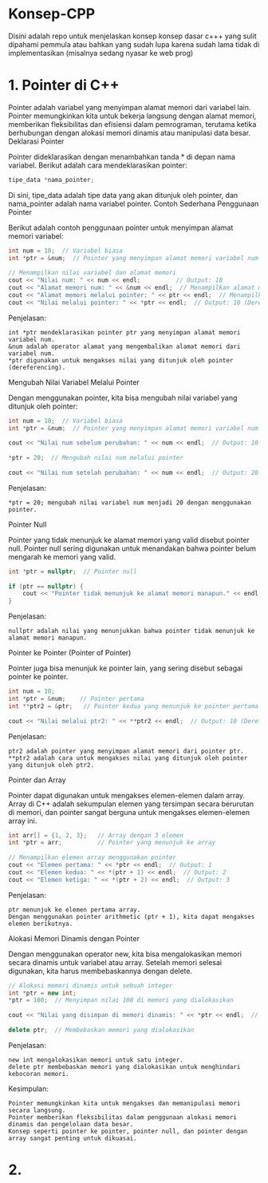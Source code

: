 # Konsep-CPP
Disini adalah repo untuk menjelaskan konsep konsep dasar c+++ yang sulit dipahami pemmula atau bahkan yang sudah lupa karena sudah lama tidak di implementasikan (misalnya sedang nyasar ke web prog)

# 1. Pointer di C++

Pointer adalah variabel yang menyimpan alamat memori dari variabel lain. Pointer memungkinkan kita untuk bekerja langsung dengan alamat memori, memberikan fleksibilitas dan efisiensi dalam pemrograman, terutama ketika berhubungan dengan alokasi memori dinamis atau manipulasi data besar.
Deklarasi Pointer

Pointer dideklarasikan dengan menambahkan tanda * di depan nama variabel. Berikut adalah cara mendeklarasikan pointer:

```cpp
tipe_data *nama_pointer;
```

Di sini, tipe_data adalah tipe data yang akan ditunjuk oleh pointer, dan nama_pointer adalah nama variabel pointer.
Contoh Sederhana Penggunaan Pointer

Berikut adalah contoh penggunaan pointer untuk menyimpan alamat memori variabel:


```cpp
int num = 10;  // Variabel biasa
int *ptr = &num;  // Pointer yang menyimpan alamat memori variabel num
    
// Menampilkan nilai variabel dan alamat memori
cout << "Nilai num: " << num << endl;          // Output: 10
cout << "Alamat memori num: " << &num << endl;  // Menampilkan alamat memori num
cout << "Alamat memori melalui pointer: " << ptr << endl;  // Menampilkan alamat memori melalui pointer
cout << "Nilai melalui pointer: " << *ptr << endl;  // Output: 10 (Dereferencing pointer)
```

Penjelasan:

    int *ptr mendeklarasikan pointer ptr yang menyimpan alamat memori variabel num.
    &num adalah operator alamat yang mengembalikan alamat memori dari variabel num.
    *ptr digunakan untuk mengakses nilai yang ditunjuk oleh pointer (dereferencing).

Mengubah Nilai Variabel Melalui Pointer

Dengan menggunakan pointer, kita bisa mengubah nilai variabel yang ditunjuk oleh pointer:


```cpp
int num = 10;  // Variabel biasa
int *ptr = &num;  // Pointer yang menyimpan alamat memori variabel num
    
cout << "Nilai num sebelum perubahan: " << num << endl;  // Output: 10
    
*ptr = 20;  // Mengubah nilai num melalui pointer
    
cout << "Nilai num setelah perubahan: " << num << endl;  // Output: 20
```

Penjelasan:

    *ptr = 20; mengubah nilai variabel num menjadi 20 dengan menggunakan pointer.

Pointer Null

Pointer yang tidak menunjuk ke alamat memori yang valid disebut pointer null. Pointer null sering digunakan untuk menandakan bahwa pointer belum mengarah ke memori yang valid.

```cpp
int *ptr = nullptr;  // Pointer null
    
if (ptr == nullptr) {
    cout << "Pointer tidak menunjuk ke alamat memori manapun." << endl;  // Output: Pointer tidak menunjuk ke alamat memori manapun.
}
```

Penjelasan:

    nullptr adalah nilai yang menunjukkan bahwa pointer tidak menunjuk ke alamat memori manapun.

Pointer ke Pointer (Pointer of Pointer)

Pointer juga bisa menunjuk ke pointer lain, yang sering disebut sebagai pointer ke pointer.


```cpp
int num = 10;
int *ptr = &num;    // Pointer pertama
int **ptr2 = &ptr;   // Pointer kedua yang menunjuk ke pointer pertama
    
cout << "Nilai melalui ptr2: " << **ptr2 << endl;  // Output: 10 (Dereference dua kali)
```

Penjelasan:

    ptr2 adalah pointer yang menyimpan alamat memori dari pointer ptr.
    **ptr2 adalah cara untuk mengakses nilai yang ditunjuk oleh pointer yang ditunjuk oleh ptr2.

Pointer dan Array

Pointer dapat digunakan untuk mengakses elemen-elemen dalam array. Array di C++ adalah sekumpulan elemen yang tersimpan secara berurutan di memori, dan pointer sangat berguna untuk mengakses elemen-elemen array ini.

```cpp
int arr[] = {1, 2, 3};   // Array dengan 3 elemen
int *ptr = arr;          // Pointer yang menunjuk ke array
    
// Menampilkan elemen array menggunakan pointer
cout << "Elemen pertama: " << *ptr << endl;  // Output: 1
cout << "Elemen kedua: " << *(ptr + 1) << endl;  // Output: 2
cout << "Elemen ketiga: " << *(ptr + 2) << endl;  // Output: 3
```

Penjelasan:

    ptr menunjuk ke elemen pertama array.
    Dengan menggunakan pointer arithmetic (ptr + 1), kita dapat mengakses elemen berikutnya.

Alokasi Memori Dinamis dengan Pointer

Dengan menggunakan operator new, kita bisa mengalokasikan memori secara dinamis untuk variabel atau array. Setelah memori selesai digunakan, kita harus membebaskannya dengan delete.

```cpp
// Alokasi memori dinamis untuk sebuah integer
int *ptr = new int;  
*ptr = 100;  // Menyimpan nilai 100 di memori yang dialokasikan
    
cout << "Nilai yang disimpan di memori dinamis: " << *ptr << endl;  // Output: 100
    
delete ptr;  // Membebaskan memori yang dialokasikan
```

Penjelasan:

    new int mengalokasikan memori untuk satu integer.
    delete ptr membebaskan memori yang dialokasikan untuk menghindari kebocoran memori.

Kesimpulan:

    Pointer memungkinkan kita untuk mengakses dan memanipulasi memori secara langsung.
    Pointer memberikan fleksibilitas dalam penggunaan alokasi memori dinamis dan pengelolaan data besar.
    Konsep seperti pointer ke pointer, pointer null, dan pointer dengan array sangat penting untuk dikuasai.


# 2. 
